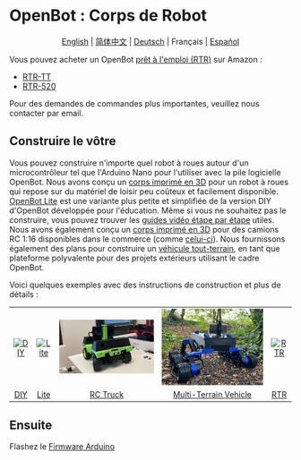 # OpenBot : Corps de Robot

<p align="center">
  <a href="README.md">English</a> |
  <a href="README.zh-CN.md">简体中文</a> |
  <a href="README.de-DE.md">Deutsch</a> |
  <span>Français</span> |
  <a href="README.es-ES.md">Español</a>
</p>

Vous pouvez acheter un OpenBot [prêt à l'emploi (RTR)](rtr) sur Amazon :
- [RTR-TT](https://buy.openbot.org/rtr-tt)
- [RTR-520](https://buy.openbot.org/rtr-520)

Pour des demandes de commandes plus importantes, veuillez nous contacter par email.

## Construire le vôtre

Vous pouvez construire n'importe quel robot à roues autour d'un microcontrôleur tel que l'Arduino Nano pour l'utiliser avec la pile logicielle OpenBot. Nous avons conçu un [corps imprimé en 3D](diy) pour un robot à roues qui repose sur du matériel de loisir peu coûteux et facilement disponible. [OpenBot Lite](lite) est une variante plus petite et simplifiée de la version DIY d'OpenBot développée pour l'éducation. Même si vous ne souhaitez pas le construire, vous pouvez trouver les [guides vidéo étape par étape](lite/#step-by-step-video-guides) utiles. Nous avons également conçu un [corps imprimé en 3D](rc_truck) pour des camions RC 1:16 disponibles dans le commerce (comme [celui-ci](https://www.amazon.de/dp/B00M3J7DJW)). Nous fournissons également des plans pour construire un [véhicule tout-terrain](mtv), en tant que plateforme polyvalente pour des projets extérieurs utilisant le cadre OpenBot.

Voici quelques exemples avec des instructions de construction et plus de détails :

<table style="width:100%;border:none;text-align:center">
  <tr>
  <td>  <a href="diy">
    <img  alt="DIY" src="../docs/images/assembly.gif" />
  </a>
  </td>
  <td>
  <a href="lite">
    <img alt="Lite" src="../docs/images/openbot_lite.jpg" />
  </a>
  </td>
  <td>
  <a href="rc_truck">
    <img  alt="RC Truck" src="../docs/images/add_covers_2.JPG" />
  </a>
  </td>
  <td>
  <a href="mtv">
    <img alt="Multi-Terrain Vehicle" src="../docs/images/MTV/MTV.jpg" />
  </a>
  </td>
  <td>
  <a href="rtr">
    <img alt="RTR" src="../docs/images/rtr_tt_assembly.gif" />
  </a>
  </td>
  </tr>
  <tr>
    <td><a href="diy"> DIY </a></td>
    <td><a href="lite"> Lite </a></td>
    <td><a href="rc_truck"> RC Truck </a></td>
    <td><a href="mtv"> Multi-Terrain Vehicle </a></td>
    <td><a href="rtr"> RTR </a></td>
  </tr>
</table>

## Ensuite

Flashez le [Firmware Arduino](../firmware/README.md)
